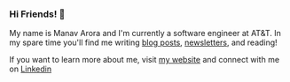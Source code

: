 ### Hi Friends! 👋

My name is Manav Arora and I'm currently a software engineer at AT&T. In my spare time you'll find me writing [blog posts](https://www.manavarora.xyz), [newsletters](https://manavarora.substack.com/),
and reading!

If you want to learn more about me, visit [my website](https://www.manavarora.me) and connect with me on [Linkedin](https://www.linkedin.com/in/manav-arora1/)



